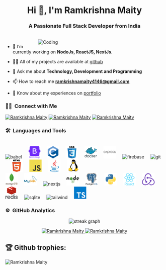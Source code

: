 <h1 align="center">Hi 👋, I'm Ramkrishna Maity</h1>
<h3 align="center">A Passionate Full Stack Developer from India</h3>

<br/>

<img align="right" alt="Coding" width="400" src="https://cdn.dribbble.com/users/1162077/screenshots/3848914/programmer.gif"/>

- 🔭 I’m currently working on **NodeJs, ReactJS, NextJs.**

- 👨‍💻 All of my projects are available at [github](https://github.com/Ramkrishnamaity)

- 💬 Ask me about **Technology, Development and Programming**

- 📫 How to reach me **ramkrishnamaity4146@gmail.com**

- 📄 Know about my experiences on [portfolio](https://portfolio.ramkrishna.site/)

### 🤝🏻 &nbsp;Connect with Me

<p>
	<a href="https://linkedin.com/in/ramkrishna-maity"><img src="https://img.shields.io/badge/Ramkrishna-Maity-22372b153?style=flat&logo=Linkedin&logoColor=white" alt="Ramkrishna Maity"/></a>
	<a href="mailto:ramkrishnamaity4146@gmail.com"><img src="https://img.shields.io/badge/-ramkrishnamaity4146@gmail.com-D14836?style=flat&logo=Gmail&logoColor=white" alt="Ramkrishna Maity"/></a>
	<a href="https://twitter.com/_ramkrishna02"><img src="https://img.shields.io/badge/-@_ramkrishna02-1877F2?style=flat&logo=Twitter&logoColor=white" alt="Ramkrishna Maity"/></a>
</p>
 
### 🛠 &nbsp;Languages and Tools

<br>
<div align="left">
<img src="https://www.vectorlogo.zone/logos/babeljs/babeljs-icon.svg" alt="babel" width="40" height="40"/>
<img width="12" />
<img src="https://raw.githubusercontent.com/devicons/devicon/master/icons/bootstrap/bootstrap-plain-wordmark.svg" alt="bootstrap" width="40" height="40"/>
<img width="12" />
<img src="https://raw.githubusercontent.com/devicons/devicon/master/icons/c/c-original.svg" alt="c" width="40" height="40"/>
<img width="12" />
<img src="https://raw.githubusercontent.com/devicons/devicon/master/icons/css3/css3-original-wordmark.svg" alt="css3" width="40" height="40"/>
<img width="12" />
<img src="https://raw.githubusercontent.com/devicons/devicon/master/icons/docker/docker-original-wordmark.svg" alt="docker" width="40" height="40"/>
<img width="12" />
<img src="https://raw.githubusercontent.com/devicons/devicon/master/icons/express/express-original-wordmark.svg" alt="express" width="40" height="40"/>
<img width="12" />
<img src="https://www.vectorlogo.zone/logos/firebase/firebase-icon.svg" alt="firebase" width="40" height="40"/>
<img width="12" />
<img src="https://www.vectorlogo.zone/logos/git-scm/git-scm-icon.svg" alt="git" width="40" height="40"/>
<img width="12" />
<img src="https://raw.githubusercontent.com/devicons/devicon/master/icons/html5/html5-original-wordmark.svg" alt="html5" width="40" height="40"/>
<img width="12" />
<img src="https://raw.githubusercontent.com/devicons/devicon/master/icons/javascript/javascript-original.svg" alt="javascript" width="40" height="40"/>
<img width="12" />
<img src="https://raw.githubusercontent.com/devicons/devicon/master/icons/java/java-original.svg" alt="java" width="40" height="40"/>
<img width="12" />
<img src="https://raw.githubusercontent.com/devicons/devicon/master/icons/linux/linux-original.svg" alt="linux" width="40" height="40"/>
<img width="12" />
<br>
<img src="https://raw.githubusercontent.com/devicons/devicon/master/icons/mongodb/mongodb-original-wordmark.svg" alt="mongodb" width="40" height="40"/>
<img width="12" />
<img src="https://raw.githubusercontent.com/devicons/devicon/master/icons/mysql/mysql-original-wordmark.svg" alt="mysql" width="40" height="40"/>
<img width="12" />
<img src="https://cdn.worldvectorlogo.com/logos/nextjs-2.svg" alt="nextjs" width="40" height="40"/>
<img width="12" />
<img src="https://raw.githubusercontent.com/devicons/devicon/master/icons/nodejs/nodejs-original-wordmark.svg" alt="nodejs" width="40" height="40"/>
<img width="12" />
<img src="https://raw.githubusercontent.com/devicons/devicon/master/icons/postgresql/postgresql-original-wordmark.svg" alt="postgresql" width="40" height="40"/>
<img width="12" />
<img src="https://raw.githubusercontent.com/devicons/devicon/master/icons/python/python-original.svg" alt="python" width="40" height="40"/>
<img width="12" />
<img src="https://raw.githubusercontent.com/devicons/devicon/master/icons/react/react-original-wordmark.svg" alt="react" width="40" height="40"/>
<img width="12" />
<img src="https://raw.githubusercontent.com/devicons/devicon/master/icons/redux/redux-original.svg" alt="redux" width="40" height="40"/>
<img width="12" />
<img src="https://raw.githubusercontent.com/devicons/devicon/master/icons/redis/redis-original-wordmark.svg" alt="redis" width="40" height="40"/>
<img width="12" />
<img src="https://www.vectorlogo.zone/logos/sqlite/sqlite-icon.svg" alt="sqlite" width="40" height="40"/>
<img width="12" />
<img src="https://www.vectorlogo.zone/logos/tailwindcss/tailwindcss-icon.svg" alt="tailwind" width="40" height="40"/>
<img width="12" />
<img src="https://raw.githubusercontent.com/devicons/devicon/master/icons/typescript/typescript-original.svg" alt="typescript" width="40" height="40"/>
</div>

### ⚙️ &nbsp;GitHub Analytics

<p align="center">
  <img src="https://streak-stats.demolab.com?user=maurodesouza&locale=en&mode=daily&theme=algolia&hide_border=false&border_radius=5&order=3" height="220" alt="streak graph"  />
</p>

<p align="center">
	<a href="https://github.com/Ramkrishnamaity">
	<img 
	  height="180em" 
	  src="https://github-readme-stats-eight-theta.vercel.app/api?username=Ramkrishnamaity&show_icons=true&theme=algolia&include_all_commits=true&count_private=true" 
	  alt="Ramkrishna Maity"
	/>
	  <img height="180em" src="https://github-readme-stats-eight-theta.vercel.app/api/top-langs/?username=Ramkrishnamaity&layout=compact&langs_count=8&theme=algolia" alt="Ramkrishna Maity"/>
	</a>
</p>

<h2 align="left">🏆 Github trophies:</h2>
<p align="left"><img src="https://github-profile-trophy.vercel.app/?username=Ramkrishnamaity&theme=onedark" alt="Ramkrishna Maity" /> </p>
